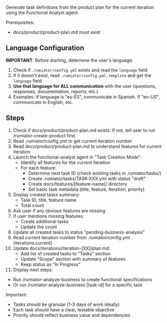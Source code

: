 Generate task definitions from the product plan for the current iteration using the Functional Analyst agent.

Prerequisites:
- docs/product/product-plan.md must exist

## Language Configuration
**IMPORTANT**: Before starting, determine the user's language:
1. Check if `.rumiator/config.yml` exists and read the `language` field
2. If it doesn't exist, read `.rumiator/config.yml.template` and get the `language` field
3. **Use that language for ALL communication** with the user (questions, responses, documentation, reports, etc.)
4. Examples: If language is "es-ES", communicate in Spanish. If "en-US", communicate in English, etc.

## Steps

1. Check if docs/product/product-plan.md exists. If not, tell user to run /rumiator-create-product first
2. Read .rumiator/config.yml to get current iteration number
3. Read docs/product/product-plan.md to understand features for current iteration
4. Launch the functional-analyst agent in "Task Creation Mode":
   - Identify all features for the current iteration
   - For each feature:
     * Determine next task ID (check existing tasks in .rumiator/tasks/)
     * Create .rumiator/tasks/TASK-XXX.yml with status "draft"
     * Create docs/features/[feature-name]/ directory
     * Set basic task metadata (title, feature, iteration, priority)
5. Display created tasks summary:
   - Task ID, title, feature name
   - Total count
6. Ask user if any obvious features are missing
7. If user mentions missing features:
   - Create additional tasks
   - Update the count
8. Update all created tasks to status "pending-business-analysis"
9. Read current iteration number from .rumiator/config.yml (iterations.current)
10. Update docs/iterations/iteration-[XX]/plan.md:
    - Add list of created tasks to "Tasks" section
    - Update "Scope" section with summary of features
    - Keep status as "In Progress"
11. Display next steps:
   - Run /rumiator-analyze-business to create functional specifications
   - Or run /rumiator-analyze-business [task-id] for a specific task

Important:
- Tasks should be granular (1-3 days of work ideally)
- Each task should have a clear, testable objective
- Priority should reflect business value and dependencies
